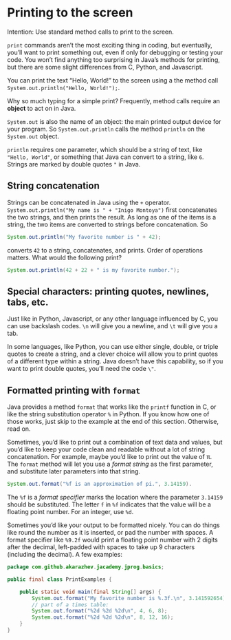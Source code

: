 # Printing to the screen

Intention: Use standard method calls to print to the screen.

`print` commands aren’t the most exciting thing in coding, but eventually, you’ll want to print something out, 
even if only for debugging or testing your code. You won’t find anything too surprising in Java’s methods for printing, 
but there are some slight differences from C, Python, and Javascript.

You can print the text “Hello, World!” to the screen using a the method call `System.out.println("Hello, World!");`.

Why so much typing for a simple print? Frequently, method calls require an <b>object</b> to act on in Java.

`System.out` is also the name of an object: the main printed output device for your program. 
So `System.out.println` calls the method `println` on the `System.out` object.

`println` requires one parameter, which should be a string of text, like `"Hello, World"`, 
or something that Java can convert to a string, like `6`. Strings are marked by double quotes `"` in Java.

## String concatenation

Strings can be concatenated in Java using the `+` operator. `System.out.println("My name is " + "Inigo Montoya")`
first concatenates the two strings, and then prints the result. As long as one of the items is a string, 
the two items are converted to strings before concatenation. So

```java
System.out.println("My favorite number is " + 42);
```

converts `42` to a string, concatenates, and prints. Order of operations matters. What would the following print?

```java
System.out.println(42 + 22 + " is my favorite number.");
```

## Special characters: printing quotes, newlines, tabs, etc.

Just like in Python, Javascript, or any other language influenced by C, you can use backslash codes. 
`\n` will give you a newline, and `\t` will give you a tab.

In some languages, like Python, you can use either single, double, or triple quotes to create a string, and a 
clever choice will allow you to print quotes of a different type within a string. 
Java doesn’t have this capability, so if you want to print double quotes, you’ll need the code `\"`.

## Formatted printing with `format`

Java provides a method `format` that works like the `printf` function in C, 
or like the string substitution operator `%` in Python. If you know how one of those works, 
just skip to the example at the end of this section. Otherwise, read on.

Sometimes, you’d like to print out a combination of text data and values, but you’d like to keep your code clean and 
readable without a lot of string concatenation. For example, maybe you’d like to print out the value of π. 
The `format` method will let you use a <i>format string</i> as the first parameter, and substitute later parameters into that string.

```java
System.out.format("%f is an approximation of pi.", 3.14159).
```

The `%f` is a <i>format specifier</i> marks the location where the parameter `3.14159` should be substituted. 
The letter `f` in `%f` indicates that the value will be a floating point number. For an integer, use `%d`.

Sometimes you’d like your output to be formatted nicely. You can do things like round the number as it is inserted, 
or pad the number with spaces. A format specifier like `%9.2f` would print a floating point number with 2 digits after 
the decimal, left-padded with spaces to take up 9 characters (including the decimal). A few examples:

```java
package com.github.akarazhev.jacademy.jprog.basics;

public final class PrintExamples {

    public static void main(final String[] args) {
        System.out.format("My favorite number is %.3f.\n", 3.141592654);
        // part of a times table:
        System.out.format("%2d %2d %2d\n", 4, 6, 8);
        System.out.format("%2d %2d %2d\n", 8, 12, 16);
    }
}
```